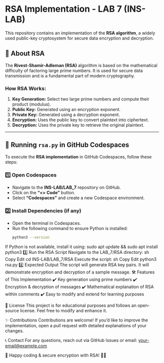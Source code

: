 # RSA Implementation - LAB 7 (INS-LAB)

This repository contains an implementation of the **RSA algorithm**, a widely used public-key cryptosystem for secure data encryption and decryption. 

## 📌 About RSA
The **Rivest-Shamir-Adleman (RSA)** algorithm is based on the mathematical difficulty of factoring large prime numbers. It is used for secure data transmission and is a fundamental part of modern cryptography.

### How RSA Works:
1. **Key Generation:** Select two large prime numbers and compute their product (modulus).
2. **Public Key:** Generated using an encryption exponent.
3. **Private Key:** Generated using a decryption exponent.
4. **Encryption:** Uses the public key to convert plaintext into ciphertext.
5. **Decryption:** Uses the private key to retrieve the original plaintext.

---

## 🚀 Running `rsa.py` in GitHub Codespaces

To execute the **RSA implementation** in GitHub Codespaces, follow these steps:

### **1️⃣ Open Codespaces**
- Navigate to the **INS-LAB/LAB_7** repository on GitHub.
- Click on the **“<> Code”** button.
- Select **“Codespaces”** and create a new Codespace environment.

### **2️⃣ Install Dependencies (if any)**
- Open the terminal in Codespaces.
- Run the following command to ensure Python is installed:
  ```sh
  python3 --version
If Python is not available, install it using:
sudo apt update && sudo apt install python3
3️⃣ Run the RSA Script
Navigate to the LAB_7/RSA directory:
sh
Copy
Edit
cd INS-LAB/LAB_7/RSA
Execute the script:
sh
Copy
Edit
python3 rsa.py
4️⃣ Expected Output
The script will generate RSA key pairs.
It will demonstrate encryption and decryption of a sample message.
🛠 Features of This Implementation
✔ Key generation using prime numbers
✔ Encryption & decryption of messages
✔ Mathematical explanation of RSA within comments
✔ Easy to modify and extend for learning purposes

📜 License
This project is for educational purposes and follows an open-source license. Feel free to modify and enhance it.

✨ Contributions
Contributions are welcome! If you’d like to improve the implementation, open a pull request with detailed explanations of your changes.

📞 Contact
For any questions, reach out via GitHub Issues or email: your-email@example.com

🎯 Happy coding & secure encryption with RSA! 🚀🔐
